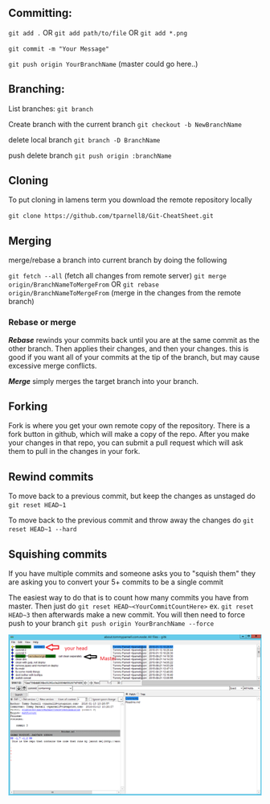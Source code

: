 ## Committing:

`git add .` OR `git add path/to/file` OR `git add *.png`

`git commit -m "Your Message"`

`git push origin YourBranchName` (master could go here..)



## Branching:

List branches: `git branch`

Create branch with the current branch `git checkout -b NewBranchName`


delete local branch `git branch -D BranchName`

push delete branch `git push origin :branchName`

## Cloning

To put cloning in lamens term you download the remote repository locally

`git clone https://github.com/tparnell8/Git-CheatSheet.git`


## Merging

merge/rebase a branch into current branch by doing the following


`git fetch --all` (fetch all changes from remote server)
`git merge origin/BranchNameToMergeFrom` OR `git rebase origin/BranchNameToMergeFrom` (merge in the changes from the remote branch)

### Rebase or merge

***Rebase*** rewinds your commits back until you are at the same commit as the other branch. Then applies their changes, and then your changes. this is good if you want all of your commits at the tip of the branch, but may cause excessive merge conflicts.

***Merge*** simply merges the target branch into your branch.



## Forking

Fork is where you get your own remote copy of the repository. There is a fork button in github, which will make a copy of the repo. After you make your changes in that repo, you can submit a pull request which will ask them to pull in the changes in your fork.

## Rewind commits
To move back to a previous commit, but keep the changes as unstaged do `git reset HEAD~1`

To move back to the previous commit and throw away the changes do `git reset HEAD~1 --hard`


## Squishing commits

If you have multiple commits and someone asks you to "squish them" they are asking you to convert your 5+ commits to be a single commit

The easiest way to do that is to count how many commits you have from master. Then just do `git reset HEAD~<YourCommitCountHere>` ex. `git reset HEAD~3` then afterwards make a new commit. You will then need to force push to your branch `git push origin YourBranchName --force`

![](rollbackexample.png)
